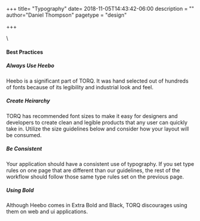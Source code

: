 +++
title= "Typography"
date= 2018-11-05T14:43:42-06:00
description = ""
author="Daniel Thompson"
pagetype = "design"

+++

\
#### Best Practices

##### Always Use Heebo

Heebo is a significant part of TORQ. It was hand selected out of hundreds of fonts because of its legibility and industrial look and feel. 

##### Create Heirarchy

TORQ has recommended font sizes to make it easy for designers and developers to create clean and legible 
products that any user can quickly take in. Utilize the size guidelines below and consider how your layout will be consumed.

##### Be Consistent

Your application should have a consistent use of typography. If you set type rules on one page that are different than 
our guidelines, the rest of the workflow should follow those same type rules set on the previous page. 

##### Using Bold

Although Heebo comes in Extra Bold and Black, TORQ discourages using them on web and ui applications.


